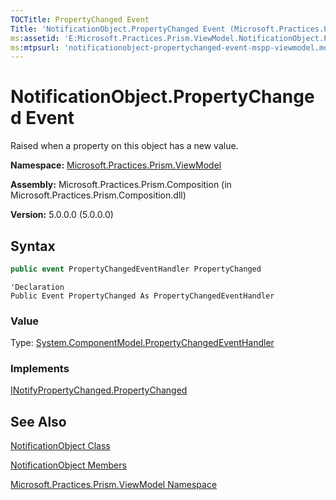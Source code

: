 ```yaml
---
TOCTitle: PropertyChanged Event
Title: 'NotificationObject.PropertyChanged Event (Microsoft.Practices.Prism.ViewModel)'
ms:assetid: 'E:Microsoft.Practices.Prism.ViewModel.NotificationObject.PropertyChanged'
ms:mtpsurl: 'notificationobject-propertychanged-event-mspp-viewmodel.md'
---
```



# NotificationObject.PropertyChanged Event

Raised when a property on this object has a new value.

**Namespace:** [Microsoft.Practices.Prism.ViewModel](https://msdn.microsoft.com/library/microsoft.practices.prism.viewmodel)

**Assembly:** Microsoft.Practices.Prism.Composition (in Microsoft.Practices.Prism.Composition.dll)

**Version:** 5.0.0.0 (5.0.0.0)

## Syntax

```C#
public event PropertyChangedEventHandler PropertyChanged
```

```VB
'Declaration
Public Event PropertyChanged As PropertyChangedEventHandler
```

### Value

Type: [System.ComponentModel.PropertyChangedEventHandler](http://msdn.microsoft.com/en-us/library/hyza7z75)
### Implements

[INotifyPropertyChanged.PropertyChanged](http://msdn.microsoft.com/en-us/library/ms133023)

## See Also

[NotificationObject Class](https://msdn.microsoft.com/library/microsoft.practices.prism.viewmodel.notificationobject)

[NotificationObject Members](https://msdn.microsoft.com/en-us/library/microsoft.practices.prism.viewmodel.notificationobject_members)

[Microsoft.Practices.Prism.ViewModel Namespace](https://msdn.microsoft.com/library/microsoft.practices.prism.viewmodel)
